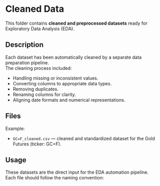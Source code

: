 # Cleaned Data

This folder contains **cleaned and preprocessed datasets** ready for Exploratory Data Analysis (EDA).

## Description
Each dataset has been automatically cleaned by a separate data preparation pipeline.  
The cleaning process included:
- Handling missing or inconsistent values.
- Converting columns to appropriate data types.
- Removing duplicates.
- Renaming columns for clarity.
- Aligning date formats and numerical representations.

## Files
Example:
- `GC=F_cleaned.csv` — cleaned and standardized dataset for the Gold Futures (ticker: GC=F).

## Usage
These datasets are the direct input for the EDA automation pipeline.  
Each file should follow the naming convention:

